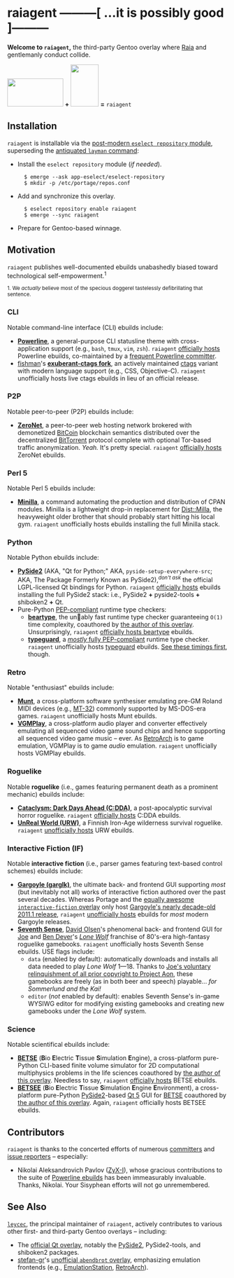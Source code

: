 raiagent ———[ …it is possibly good ]———
=======================================

<!---
FIXME: Uncomment the following preferred document title, assuming we finally
crush all outstanding Travis-CI issues -- a *VERY* large assumption, indeed.

raiagent —————————[ [![Build Status](https://api.travis-ci.org/leycec/raiagent.svg?branch=master)](https://travis-ci.org/leycec/raiagent) ]—————————
===========
--->

**Welcome to `raiagent`,** the third-party Gentoo overlay where [Raia](https://en.wikipedia.org/wiki/Raja_%28genus%29) and gentlemanly conduct collide.

<img src="https://cloud.githubusercontent.com/assets/217028/7741975/ce3e814a-ff55-11e4-84d9-7fe8f2fab2f0.png" width="128" height="64"/> **+** <img src="https://cloud.githubusercontent.com/assets/217028/7742504/0d4c7394-ff5e-11e4-9352-9a30362fb37c.png" width="64" height="96"/> **=** `raiagent`

## Installation

`raiagent` is installable via the [post-modern `eselect repository`
module](https://wiki.gentoo.org/wiki/Eselect/Repository), superseding the
[antiquated `layman` command](https://wiki.gentoo.org/wiki/Layman):

* Install the `eselect repository` module (*if needed*).

        $ emerge --ask app-eselect/eselect-repository
        $ mkdir -p /etc/portage/repos.conf

* Add and synchronize this overlay.

        $ eselect repository enable raiagent
        $ emerge --sync raiagent

* Prepare for Gentoo-based winnage.

## Motivation

`raiagent` publishes well-documented ebuilds unabashedly biased toward technological self-empowerment.<sup>1</sup>

<sup>1. We *actually* believe most of the specious doggerel tastelessly defibrillating that sentence.</sup>

### CLI

Notable command-line interface (CLI) ebuilds include:

* **[Powerline](https://github.com/powerline/powerline)**, a general-purpose CLI
  statusline theme with cross-application support (e.g., `bash`, `tmux`, `vim`,
  `zsh`). `raiagent` [officially
  hosts](https://powerline.readthedocs.org/en/latest/installation/linux.html)
  Powerline ebuilds, co-maintained by a [frequent Powerline
  committer](https://github.com/ZyX-I).
* [fishman](https://github.com/fishman)'s **[exuberant-ctags
  fork](https://github.com/fishman/ctags)**, an actively maintained
  [ctags](https://en.wikipedia.org/wiki/Ctags) variant with modern language
  support (e.g., CSS, Objective-C). `raiagent` unofficially hosts live ctags
  ebuilds in lieu of an official release.

### P2P

Notable peer-to-peer (P2P) ebuilds include:

* **[ZeroNet](https://zeronet.io)**, a peer-to-peer web hosting network
  brokered with demonetized [BitCoin](https://en.wikipedia.org/wiki/Bitcoin)
  blockchain semantics distributed over the decentralized
  [BitTorrent](https://en.wikipedia.org/wiki/BitTorrent) protocol complete with
  optional Tor-based traffic anonymization. *Yeah.* It's pretty special.
  `raiagent` [officially hosts](https://github.com/HelloZeroNet/ZeroNet)
  ZeroNet ebuilds.

### Perl 5

Notable Perl 5 ebuilds include:

* **[Minilla](https://metacpan.org/pod/Minilla)**, a command automating the
  production and distribution of CPAN modules. Minilla is a lightweight drop-in
  replacement for [Dist::Milla](https://metacpan.org/pod/Dist::Milla), the
  heavyweight older brother that should probably start hitting his local gym.
  `raiagent` unofficially hosts ebuilds installing the full Minilla stack.

### Python

Notable Python ebuilds include:

* **[PySide2](https://wiki.qt.io/Qt_for_Python)** (AKA, "Qt for
  Python;" AKA, `pyside-setup-everywhere-src`; AKA, The Package Formerly Known
  as PySide2),<sup>*don't ask*</sup> the official LGPL-licensed Qt bindings for
  Python. `raiagent` [officially hosts](https://bugs.gentoo.org/624682) ebuilds
  installing the full PySide2 stack: i.e., PySide2 **+** pyside2-tools **+**
  shiboken2 **+** Qt.
* Pure-Python [PEP-compliant](https://www.python.org/dev/peps/pep-0484) runtime
  type checkers:
  * **[beartype](https://github.com/beartype/beartype)**, the un:bear:ably fast
    runtime type checker guaranteeing `O(1)` time complexity, coauthored by
    [the author of this overlay](https://github.com/leycec). Unsurprisingly,
    `raiagent` [officially
    hosts beartype](https://github.com/beartype/beartype#features) ebuilds.
  * **[typeguard](https://github.com/agronholm/typeguard)**, a
    [*mostly* fully PEP-compliant](https://www.python.org/dev/peps/pep-0484)
    runtime type checker. `raiagent` unofficially hosts
    [typeguard](https://github.com/agronholm/typeguard) ebuilds. [See these
    timings first](https://github.com/beartype/beartype#timings), though.

### Retro

Notable "enthusiast" ebuilds include:

* **[Munt](https://github.com/munt/munt)**, a cross-platform software
  synthesiser emulating pre-GM Roland MIDI devices (e.g.,
  [MT-32](https://en.wikipedia.org/wiki/Roland_MT-32)) commonly supported by
  MS-DOS-era games. `raiagent` unofficially hosts Munt ebuilds.
* **[VGMPlay](http://vgmrips.net/forum/viewtopic.php?t=112)**, a cross-platform
  audio player and converter effectively emulating all sequenced video game
  sound chips and hence supporting all sequenced video game music – ever. As
  [RetroArch](https://www.libretro.com/index.php/retroarch-2) is to game
  emulation, VGMPlay is to game *audio* emulation. `raiagent` unofficially hosts
  VGMPlay ebuilds.

### Roguelike

Notable **roguelike** (i.e., games featuring permanent death as a prominent mechanic) ebuilds include:

* **[Cataclysm: Dark Days Ahead (C:DDA)](https://cataclysmdda.org)**, a
  post-apocalyptic survival horror roguelike. `raiagent` [officially
  hosts](https://cddawiki.chezzo.com/cdda_wiki/index.php?title=How_to_compile#Gentoo)
  C:DDA ebuilds.
* **[UnReal World (URW)](http://www.unrealworld.fi)**, a Finnish Iron-Age
  wilderness survival roguelike. `raiagent` [unofficially
  hosts](http://z3.invisionfree.com/UrW_forum/index.php?showtopic=3551) URW ebuilds.

### Interactive Fiction (IF)

Notable **interactive fiction** (i.e., parser games featuring text-based control schemes) ebuilds include:

* **[Gargoyle (garglk)](http://ccxvii.net/gargoyle)**, the ultimate back- and
  frontend GUI supporting *most* (but inevitably not all) works of interactive
  fiction authored over the past several decades. Whereas Portage and the
  [equally awesome `interactive-fiction`
  overlay](https://repo.or.cz/w/gentoo-interactive-fiction.git) only host
  [Gargoyle's nearly decade-old 2011.1
  release](https://github.com/garglk/garglk/releases), `raiagent` [unofficially
  hosts](https://intfiction.org/t/gargoyle-2019-1-for-gentoo-linux-for-great-justice/43384)
  ebuilds for *most* modern Gargoyle releases.
* **[Seventh Sense](https://www.projectaon.org/staff/david)**, [David
  Olsen](https://www.projectaon.org/staff/david/donate.php)'s phenomenal back-
  and frontend GUI for [Joe](https://en.wikipedia.org/wiki/Joe_Dever) and [Ben
  Dever](https://gamebooknews.com/tag/ben-dever)'s *[Lone
  Wolf](https://en.wikipedia.org/wiki/Lone_Wolf_\(gamebooks\))* franchise of
  80's-era high-fantasy roguelike gamebooks. `raiagent` unofficially hosts
  Seventh Sense ebuilds. USE flags include:
  * `data` (enabled by default): automatically downloads and installs all data
    needed to play *Lone Wolf* 1—18. Thanks to [Joe's voluntary relinquishment
    of all prior copyright to Project
    Aon](https://www.projectaon.org/en/Main/Home), these gamebooks are freely
    (as in both beer and speech) playable... *for Sommerlund and the Kai!*
  * `editor` (*not* enabled by default): enables Seventh Sense's in-game WYSIWG
    editor for modifying existing gamebooks and creating new gamebooks under
    the *Lone Wolf* system.

### Science

Notable scientifical ebuilds include:

* **[BETSE](https://gitlab.com/betse/betse)** (**B**io **E**lectric **T**issue
  **S**imulation **E**ngine), a cross-platform pure-Python CLI-based finite
  volume simulator for 2D computational multiphysics problems in the life
  sciences coauthored by [the author of this
  overlay](https://github.com/leycec). Needless to say, `raiagent` [officially
  hosts](https://gitlab.com/betse/betse/blob/master/doc/md/INSTALL.md) BETSE
  ebuilds.
* **[BETSEE](https://gitlab.com/betse/betsee)** (**B**io **E**lectric **T**issue
  **S**imulation **E**ngine **E**nvironment), a cross-platform pure-Python
  [PySide2](https://wiki.qt.io/PySide2)-based [Qt 5](https://www.qt.io) GUI for
  [BETSE](https://gitlab.com/betse/betse) coauthored by [the author of this
  overlay](https://github.com/leycec). Again, `raiagent` officially hosts
  BETSEE ebuilds.

## Contributors

`raiagent` is thanks to the concerted efforts of numerous
[committers](https://github.com/leycec/raiagent/graphs/contributors) and
[issue reporters](https://github.com/leycec/raiagent/issues) – especially:

* Nikolai Aleksandrovich Pavlov ([ZyX-I](https://github.com/ZyX-I)), whose
  gracious contributions to the suite of [Powerline
  ebuilds](https://github.com/leycec/raiagent/tree/master/app-misc) has been
  immeasurably invaluable. Thanks, Nikolai. Your Sisyphean efforts will not go
  unremembered.

## See Also

[`leycec`](https://github.com/leycec), the principal maintainer of `raiagent`,
actively contributes to various other first- and third-party Gentoo overlays –
including:

* The [official Qt overlay](https://github.com/gentoo/qt), notably the
  [PySide2](https://wiki.qt.io/PySide2), PySide2-tools, and shiboken2 packages.
* [stefan-gr](https://github.com/stefan-gr)'s 
  [unofficial `abendbrot` overlay](https://github.com/stefan-gr/abendbrot),
  emphasizing emulation frontends (e.g.,
  [EmulationStation](http://www.emulationstation.org),
  [RetroArch](http://www.libretro.com)).
